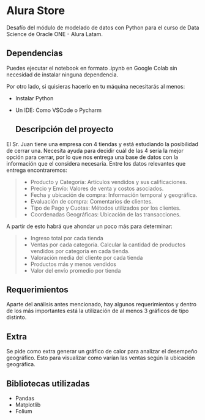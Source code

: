 # Alura Store
Desafío del módulo de modelado de datos con Python para el curso de Data Science de Oracle ONE - Alura Latam.

## Dependencias
Puedes ejecutar el notebook en formato .ipynb en Google Colab sin necesidad de instalar ninguna dependencia.

Por otro lado, si quisieras hacerlo en tu máquina necesitarás al menos:
- Instalar Python
- Un IDE: Como VSCode o Pycharm

  ## Descripción del proyecto
El Sr. Juan tiene una empresa con 4 tiendas y está estudiando la posibilidad de cerrar una. Necesita ayuda para decidir cuál de las 4 sería la mejor opción para cerrar, por lo que nos entrega una base de datos con la información que el considera necesaria.
Entre los datos relevantes que entrega encontraremos:
>- Producto y Categoría: Artículos vendidos y sus calificaciones.
>- Precio y Envío: Valores de venta y costos asociados.
>- Fecha y ubicación de compra: Información temporal y geográfica.
>- Evaluación de compra: Comentarios de clientes.
>- Tipo de Pago y Cuotas: Métodos utilizados por los clientes.
>- Coordenadas Geográficas: Ubicación de las transacciones.

A partir de esto habrá que ahondar un poco más para determinar:
>- Ingreso total por cada tienda
>- Ventas por cada categoría. Calcular la cantidad de productos vendidos por categoría en cada tienda.
>- Valoración media del cliente por cada tienda
>- Productos más y menos vendidos
>- Valor del envío promedio por tienda

## Requerimientos
Aparte del análisis antes mencionado, hay algunos requerimientos y dentro de los más importantes está la utilización de al menos 3 gráficos de tipo distinto.

## Extra
Se pide como extra generar un gráfico de calor para analizar el desempeño geográfico. Esto para visualizar como varían las ventas según la ubicación geográfica.

## Bibliotecas utilizadas
- Pandas
- Matplotlib
- Folium
